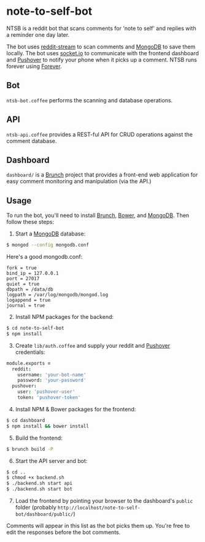 # note-to-self-bot

NTSB is a reddit bot that scans comments for 'note to self' and replies with a reminder one day later.

The bot uses [reddit-stream](https://github.com/anaphase/reddit-stream) to scan comments and [MongoDB](https://www.mongodb.org/) to save them locally. The bot uses [socket.io](http://socket.io/) to communicate with the frontend dashboard and [Pushover](https://pushover.net/) to notify your phone when it picks up a comment. NTSB runs forever using [Forever](https://github.com/nodejitsu/forever).

## Bot
`ntsb-bot.coffee` performs the scanning and database operations.

## API
`ntsb-api.coffee` provides a REST-ful API for CRUD operations against the comment database.

## Dashboard
`dashboard/` is a [Brunch](http://brunch.io/) project that provides a front-end web application for easy comment monitoring and manipulation (via the API.)

## Usage
To run the bot, you'll need to install [Brunch](http://brunch.io/), [Bower](http://bower.io/), and [MongoDB](https://www.mongodb.org/). Then follow these steps:

1. Start a [MongoDB](https://www.mongodb.org/) database:
  ```bash
  $ mongod --config mongodb.conf
  ```

  Here's a good mongodb.conf:

  ```
  fork = true
  bind_ip = 127.0.0.1
  port = 27017
  quiet = true
  dbpath = /data/db
  logpath = /var/log/mongodb/mongod.log
  logappend = true
  journal = true
  ```

2. Install NPM packages for the backend:
  ```bash
  $ cd note-to-self-bot
  $ npm install
  ```

3. Create `lib/auth.coffee` and supply your reddit and [Pushover](https://pushover.net/) credentials:
  ```coffee
  module.exports =
    reddit:
      username: 'your-bot-name'
      password: 'your-password'
    pushover:
      user: 'pushover-user'
      token: 'pushover-token'
  ```

4. Install NPM & Bower packages for the frontend:
  ```bash
  $ cd dashboard
  $ npm install && bower install
  ```

5. Build the frontend:
  ```bash
  $ brunch build -P
  ```

6. Start the API server and bot:
  ```bash
  $ cd ..
  $ chmod +x backend.sh
  $ ./backend.sh start api
  $ ./backend.sh start bot
  ```

7. Load the frontend by pointing your browser to the dashboard's `public` folder (probably `http://localhost/note-to-self-bot/dashboard/public/`)
  
  Comments will appear in this list as the bot picks them up. You're free to edit the responses before the bot comments.
